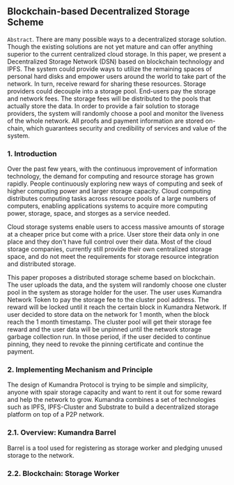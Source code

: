 ## Blockchain-based Decentralized Storage Scheme

`Abstract`. 
There are many possible ways to a decentralized storage solution. Though the existing solutions are not yet mature and can offer anything superior to the current centralized cloud storage. In this paper, we present a Decentralized Storage Network (DSN) based on blockchain technology and IPFS. The system could provide ways to utilize the remaining spaces of personal hard disks and empower users around the world to take part of the network. In turn, receive reward for sharing these resources. Storage providers could decouple into a storage pool. End-users pay the storage and network fees. The storage fees will be distributed to the pools that actually store the data. In order to provide a fair solution to storage providers, the system will randomly choose a pool and monitor the liveness of the whole network. All proofs and payment information are stored on-chain, which guarantees security and credibility of services and value of the system.

### 1. Introduction

Over the past few years, with the continuous improvement of information technology, the demand for computing and resource storage has grown rapidly. People continuously exploring new ways of computing and seek of higher computing power and larger storage capacity.
Cloud computing distributes computing tasks across resource pools of a large numbers of computers, enabling applications systems to acquire more computing power, storage, space, and storges as a service needed.
    
Cloud storage systems enable users to access massive 
amounts of storage at a cheaper price but come with a price. User store their data only in one place and they don't have full control over their data. Most of the cloud storage companies, currently still provide their own centralized storage space, and do not meet the requirements for storage
resource integration and distributed storage.

This paper proposes a distributed storage scheme based on blockchain. The user uploads the data, and the system will randomly choose one cluster pool in the system as storage holder for the user. The user uses Kumandra Network Token to pay the storage fee to the cluster pool address. The reward
will be locked until it reach the certain block in Kumandra Network. If user decided to store data on the network for 1 month, when the block reach the 1 month timestamp. The cluster pool will get their storage fee reward and the user data will be unpinned until the network storage garbage
collection run. In those period, if the user decided to continue pinning, they need to revoke the pinning certificate and continue the payment.

### 2. Implementing Mechanism and Principle

The design of Kumandra Protocol is trying to be simple and simplicity, anyone with spair storage capacity and want to rent it out for some reward and help the network to grow. Kumandra combines a set of technologies such as IPFS, IPFS-Cluster and Substrate to build a decentralized storage platform on top of a P2P
network.

### 2.1. Overview: Kumandra Barrel

Barrel is a tool used for registering as storage worker and pledging unused storage to the network.

### 2.2. Blockchain: Storage Worker
